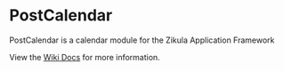 PostCalendar
============

PostCalendar is a calendar module for the Zikula Application Framework

View the [Wiki Docs](https://github.com/craigh/PostCalendar/wiki) for more information.